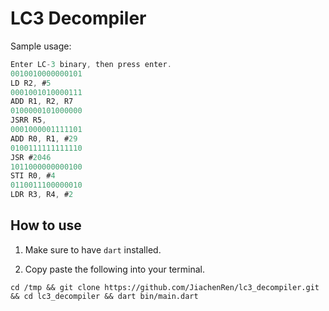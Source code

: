 # LC3 Decompiler
Sample usage:

```c
Enter LC-3 binary, then press enter.
0010010000000101
LD R2, #5
0001001010000111
ADD R1, R2, R7
0100000101000000
JSRR R5,
0001000001111101
ADD R0, R1, #29
0100111111111110
JSR #2046
1011000000000100
STI R0, #4
0110011100000010
LDR R3, R4, #2
```
## How to use

1. Make sure to have `dart` installed.

2. Copy paste the following into your terminal.

```shell
cd /tmp && git clone https://github.com/JiachenRen/lc3_decompiler.git && cd lc3_decompiler && dart bin/main.dart
```
